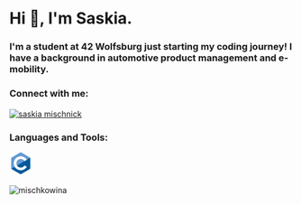 <h1 align="left">Hi 👋, I'm Saskia.</h1>
<h3 align="left">I'm a student at 42 Wolfsburg just starting my coding journey! I have a background in automotive product management and e-mobility.</h3>

<h3 align="left">Connect with me:</h3>
<p align="left">
<a href="https://linkedin.com/in/saskia mischnick" target="blank"><img align="center" src="https://raw.githubusercontent.com/rahuldkjain/github-profile-readme-generator/master/src/images/icons/Social/linked-in-alt.svg" alt="saskia mischnick" height="30" width="40" /></a>
</p>

<h3 align="left">Languages and Tools:</h3>
<p align="left"> <a href="https://www.cprogramming.com/" target="_blank" rel="noreferrer"> <img src="https://raw.githubusercontent.com/devicons/devicon/master/icons/c/c-original.svg" alt="c" width="40" height="40"/> </a> </p>

<p><img align="center" src="https://github-readme-streak-stats.herokuapp.com/?user=mischkowina&" alt="mischkowina" /></p>

